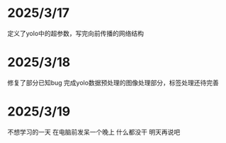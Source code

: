 # 2025/3/17   
定义了yolo中的超参数，写完向前传播的网络结构
# 2025/3/18
修复了部分已知bug  完成yolo数据预处理的图像处理部分，标签处理还待完善
# 2025/3/19
不想学习的一天  在电脑前发呆一个晚上 什么都没干 明天再说吧

